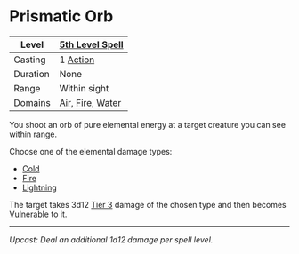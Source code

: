 # Prismatic Orb

| Level    | [5th Level Spell](5th%20Level%20Spells.md)                                                                          |
| -------- | ------------------------------------------------------------------------------------------------------------------- |
| Casting  | 1 [Action](../../../../Game%20Procedures/Core%20Procedures/Action.md)                                               |
| Duration | None                                                                                                                |
| Range    | Within sight                                                                                                        |
| Domains  | [Air](../../Spell%20Domains/Air.md), [Fire](../../Spell%20Domains/Fire.md), [Water](../../Spell%20Domains/Water.md) |

You shoot an orb of pure elemental energy at a target creature you can see within range.

Choose one of the elemental damage types:

- [Cold](../../../../Game%20Procedures/Combat/Damage/Damage%20Types/Cold.md)
- [Fire](../../Spell%20Domains/Fire.md)
- [Lightning](../../../../Game%20Procedures/Combat/Damage/Damage%20Types/Lightning.md)

The target takes 3d12 [Tier 3](../../../../Game%20Procedures/Combat/Damage/Damage%20Tiers/Tier%203.md) damage of the chosen type and then becomes [Vulnerable](../../../../Game%20Procedures/Conditions/Vulnerable.md) to it.

---
*Upcast: Deal an additional 1d12 damage per spell level.*
